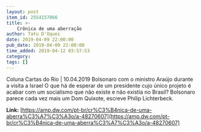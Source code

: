 ```yaml
---
layout: post
item_id: 2554157066
title: >-
    Crônica de uma aberração
author: Tatu D'Oquei
date: 2019-04-09 22:00:00
pub_date: 2019-04-09 22:00:00
time_added: 2019-04-12 03:57:53
category: 
tags: []
---
```


Coluna Cartas do Rio | 10.04.2019 Bolsonaro com o ministro Araújo durante a visita a Israel O que há de esperar de um presidente cujo único projeto é acabar com um socialismo que não existe e não existia no Brasil? Bolsonaro parece cada vez mais um Dom Quixote, escreve Philip Lichterbeck.

**Link:** [https://amp.dw.com/pt-br/cr%C3%B4nica-de-uma-aberra%C3%A7%C3%A3o/a-48270607](https://amp.dw.com/pt-br/cr%C3%B4nica-de-uma-aberra%C3%A7%C3%A3o/a-48270607)

